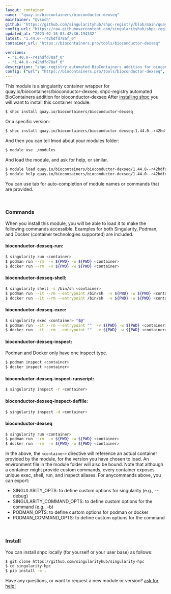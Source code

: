 ```yaml
---
layout: container
name:  "quay.io/biocontainers/bioconductor-dexseq"
maintainer: "@vsoch"
github: "https://github.com/singularityhub/shpc-registry/blob/main/quay.io/biocontainers/bioconductor-dexseq/container.yaml"
config_url: "https://raw.githubusercontent.com/singularityhub/shpc-registry/main/quay.io/biocontainers/bioconductor-dexseq/container.yaml"
updated_at: "2023-02-16 03:42:36.194332"
latest: "1.44.0--r42hdfd78af_0"
container_url: "https://biocontainers.pro/tools/bioconductor-dexseq"

versions:
 - "1.40.0--r41hdfd78af_0"
 - "1.44.0--r42hdfd78af_0"
description: "shpc-registry automated BioContainers addition for bioconductor-dexseq"
config: {"url": "https://biocontainers.pro/tools/bioconductor-dexseq", "maintainer": "@vsoch", "description": "shpc-registry automated BioContainers addition for bioconductor-dexseq", "latest": {"1.44.0--r42hdfd78af_0": "sha256:57a263b14740d0605ab2d257a857e5da3cfdfea3354a187b178d1382383d53ef"}, "tags": {"1.40.0--r41hdfd78af_0": "sha256:a682473c623a834bc5b221baa2503b921420f3c9bbcda8e16b5f8743361b8d42", "1.44.0--r42hdfd78af_0": "sha256:57a263b14740d0605ab2d257a857e5da3cfdfea3354a187b178d1382383d53ef"}, "docker": "quay.io/biocontainers/bioconductor-dexseq"}
---
```


This module is a singularity container wrapper for quay.io/biocontainers/bioconductor-dexseq.
shpc-registry automated BioContainers addition for bioconductor-dexseq
After [installing shpc](#install) you will want to install this container module:


```bash
$ shpc install quay.io/biocontainers/bioconductor-dexseq
```

Or a specific version:

```bash
$ shpc install quay.io/biocontainers/bioconductor-dexseq:1.44.0--r42hdfd78af_0
```

And then you can tell lmod about your modules folder:

```bash
$ module use ./modules
```

And load the module, and ask for help, or similar.

```bash
$ module load quay.io/biocontainers/bioconductor-dexseq/1.44.0--r42hdfd78af_0
$ module help quay.io/biocontainers/bioconductor-dexseq/1.44.0--r42hdfd78af_0
```

You can use tab for auto-completion of module names or commands that are provided.

<br>

### Commands

When you install this module, you will be able to load it to make the following commands accessible.
Examples for both Singularity, Podman, and Docker (container technologies supported) are included.

#### bioconductor-dexseq-run:

```bash
$ singularity run <container>
$ podman run --rm  -v ${PWD} -w ${PWD} <container>
$ docker run --rm  -v ${PWD} -w ${PWD} <container>
```

#### bioconductor-dexseq-shell:

```bash
$ singularity shell -s /bin/sh <container>
$ podman run --it --rm --entrypoint /bin/sh  -v ${PWD} -w ${PWD} <container>
$ docker run --it --rm --entrypoint /bin/sh  -v ${PWD} -w ${PWD} <container>
```

#### bioconductor-dexseq-exec:

```bash
$ singularity exec <container> "$@"
$ podman run --it --rm --entrypoint ""  -v ${PWD} -w ${PWD} <container> "$@"
$ docker run --it --rm --entrypoint ""  -v ${PWD} -w ${PWD} <container> "$@"
```

#### bioconductor-dexseq-inspect:

Podman and Docker only have one inspect type.

```bash
$ podman inspect <container>
$ docker inspect <container>
```

#### bioconductor-dexseq-inspect-runscript:

```bash
$ singularity inspect -r <container>
```

#### bioconductor-dexseq-inspect-deffile:

```bash
$ singularity inspect -d <container>
```



#### bioconductor-dexseq

```bash
$ singularity run <container>
$ podman run --rm  -v ${PWD} -w ${PWD} <container>
$ docker run --rm  -v ${PWD} -w ${PWD} <container>
```


In the above, the `<container>` directive will reference an actual container provided
by the module, for the version you have chosen to load. An environment file in the
module folder will also be bound. Note that although a container
might provide custom commands, every container exposes unique exec, shell, run, and
inspect aliases. For anycommands above, you can export:

 - SINGULARITY_OPTS: to define custom options for singularity (e.g., --debug)
 - SINGULARITY_COMMAND_OPTS: to define custom options for the command (e.g., -b)
 - PODMAN_OPTS: to define custom options for podman or docker
 - PODMAN_COMMAND_OPTS: to define custom options for the command

<br>

### Install

You can install shpc locally (for yourself or your user base) as follows:

```bash
$ git clone https://github.com/singularityhub/singularity-hpc
$ cd singularity-hpc
$ pip install -e .
```

Have any questions, or want to request a new module or version? [ask for help!](https://github.com/singularityhub/singularity-hpc/issues)